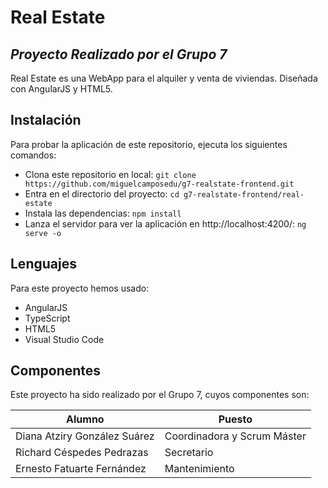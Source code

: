 # Real Estate
## _Proyecto Realizado por el Grupo 7_

Real Estate es una WebApp para el alquiler y venta de viviendas.
Diseñada con AngularJS y HTML5.

## Instalación

Para probar la aplicación de este repositorio, ejecuta los siguientes comandos:
- Clona este repositorio en local:
``` git clone https://github.com/miguelcamposedu/g7-realstate-frontend.git ```
- Entra en el directorio del proyecto:
``` cd g7-realstate-frontend/real-estate ```
- Instala las dependencias:
``` npm install ```
- Lanza el servidor para ver la aplicación en http://localhost:4200/:
``` ng serve -o ```

## Lenguajes

Para este proyecto hemos usado:
- AngularJS
- TypeScript
- HTML5
- Visual Studio Code

## Componentes

Este proyecto ha sido realizado por el Grupo 7, cuyos componentes son:

| Alumno | Puesto |
| ------ | ------ |
| Diana Atziry González Suárez | Coordinadora y Scrum Máster |
| Richard Céspedes Pedrazas | Secretario |
| Ernesto Fatuarte Fernández | Mantenimiento |
